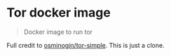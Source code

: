# Tor docker image

> Docker image to run tor

Full credit to [osminogin/tor-simple](https://github.com/osminogin/docker-tor-simple). This is just a clone.
